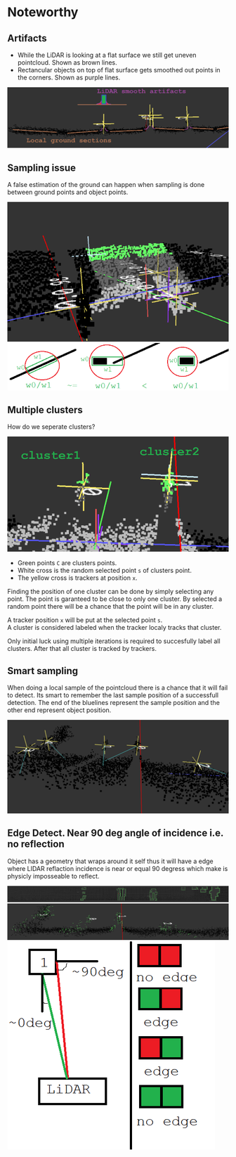 # Noteworthy

## Artifacts
* While the LiDAR is looking at a flat surface we still get uneven pointcloud. Shown as brown lines.
* Rectancular objects on top of flat surface gets smoothed out points in the corners. Shown as purple lines.

![Artifacts](uneven.png)


## Sampling issue
A false estimation of the ground can happen when sampling is done between ground points and object points.

![sample_problem](sample_problem.png)
![sample_problem](sample_problem1.png)


## Multiple clusters
How do we seperate clusters?

![cluster](cluster.png)
* Green points `C` are clusters points.
* White cross is the random selected point `s` of clusters point.
* The yellow cross is trackers at position `x`.

Finding the position of one cluster can be done by simply selecting any point. The point is garanteed to be close to only one cluster.
By selected a random point there will be a chance that the point will be in any cluster.

A tracker position `x` will be put at the selected point `s`.<br>
A cluster is considered labeled when the tracker localy tracks that cluster.

Only initial luck using multiple iterations is required to succesfully label all clusters. After that all cluster is tracked by trackers.


## Smart sampling
When doing a local sample of the pointcloud there is a chance that it will fail to detect.
Its smart to remember the last sample position of a successfull detection. The end of the bluelines represent the sample position and the other end represent object position.

![smart_sampling](smart_sampling.png)


## Edge Detect. Near 90 deg angle of incidence i.e. no reflection
Object has a geometry that wraps around it self thus it will have a edge where LIDAR reflaction incidence is near or equal 90 degress which make is physicly imposseable to reflect.

![edge1](edge1.png)
![edge2](edge2.png)
![edge3](edge3.png)